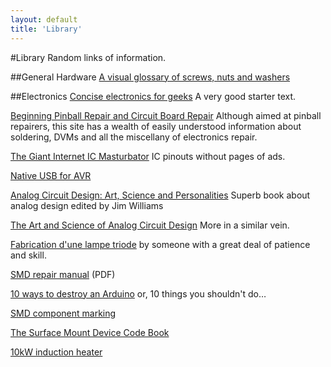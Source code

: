 ```yaml
---
layout: default
title: 'Library'
---
```


#Library
Random links of information.

##General Hardware
[A visual glossary of screws, nuts and washers](http://www.mikesenese.com/DOIT/2011/10/visual-glossary-of-screws-nuts-and-washers/)

##Electronics
[Concise electronics for geeks](http://lcamtuf.coredump.cx/electronics/) A very good starter text.  

[Beginning Pinball Repair and 
Circuit Board Repair](http://www.pinrepair.com/begin/index.htm) Although aimed at pinball repairers, this site has a wealth of easily understood information about soldering, DVMs and all the miscellany of electronics repair.  

[The Giant Internet IC Masturbator](http://www.kingswood-consulting.co.uk/giicm/) IC pinouts without pages of ads.  

[Native USB for AVR](http://www.obdev.at/products/vusb/index.html)  

[Analog Circuit Design: Art, Science and Personalities](http://books.google.co.uk/books?id=Il4xxTTyhbEC&printsec=frontcover&dq=analog+circuit+design&source=bl&ots=jnNGIvIsPE&sig=i67mheOYYMewB3_KMwdXje2s0y4&hl=en&ei=AQF1TMCyE5GN4QaV38GbBg&sa=X&oi=book_result&ct=result&resnum=2&ved=0CCsQ6AEwAQ#v=onepage&q&f=false) Superb book about analog design edited by Jim Williams  

[The Art and Science of Analog Circuit Design](http://www.ebookee.com/The-Art-and-Science-of-Analog-Circuit-Design_649143.html) More in a similar vein.

[Fabrication d'une lampe triode](http://www.dailymotion.com/video/x3wrzo_fabrication-dune-lampe-triode_tech) by someone with a great deal of patience and skill.  

[SMD repair manual](http://www.fpga4fun.com/external/SMD/smdman.pdf) (PDF)  

[10 ways to destroy an Arduino](http://ruggedcircuits.com/html/ancp01.html) or, 10 things you shouldn't do…  

[SMD component marking](http://www.marsport.org.uk/smd/mainframe.htm)  
  
[The Surface Mount Device Code Book](http://www.marsport.org.uk/smd/codeintro.htm)  

[10kW induction heater](http://www.inductionheatertutorial.com/)